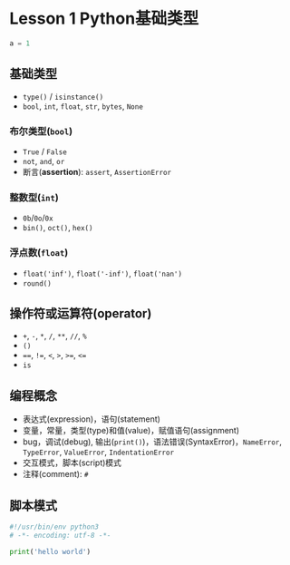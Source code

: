 # Lesson 1 Python基础类型

```python
a = 1
```

## 基础类型

- `type()` / `isinstance()`
- `bool`, `int`, `float`, `str`, `bytes`, `None`

### 布尔类型(`bool`)

- `True` / `False`
- `not`, `and`, `or`
- 断言(**assertion**): `assert`, `AssertionError`

### 整数型(`int`)

- `0b`/`0o`/`0x`
- `bin()`, `oct()`, `hex()`

### 浮点数(`float`)

- `float('inf')`, `float('-inf')`, `float('nan')`
- `round()`

## 操作符或运算符(operator)

- `+`, `-`, `*`, `/`, `**`, `//`, `%`
- `()`
- `==`, `!=`, `<`, `>`, `>=`, `<=`
- `is`

## 编程概念

- 表达式(expression)，语句(statement)
- 变量，常量，类型(type)和值(value)，赋值语句(assignment)
- bug，调试(debug), 输出(`print()`)，语法错误(SyntaxError)，`NameError`, `TypeError`, `ValueError`, `IndentationError`
- 交互模式，脚本(script)模式
- 注释(comment): `#`

## 脚本模式

```python
#!/usr/bin/env python3
# -*- encoding: utf-8 -*-

print('hello world')
```
